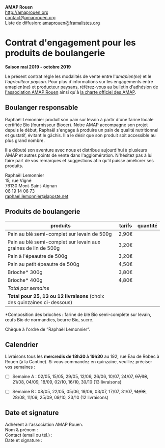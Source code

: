 **AMAP Rouen**  
http://amaprouen.org  
contact@amaprouen.org  
Liste de diffusion: amaprouen@framalistes.org

# Contrat d'engagement pour les produits de boulangerie
**Saison mai 2019 - octobre 2019**

Le présent contrat règle les modalités de vente entre l'*amapien(ne)* et le *l'agriculteur paysan*. Pour plus d'informations sur les engagements entre amapien(ne) et producteur paysans, référez-vous au [bulletin d'adhésion de l'association AMAP Rouen](bulletin-adhesion-amap-rouen) ainsi qu'à [la charte officiel des AMAP](http://miramap.org/IMG/pdf/charte_des_amap_mars_2014-2.pdf).

## Boulanger responsable
Raphaël Lemonnier produit son pain sur levain à partir d'une farine locale certifiée Bio (fournisseur Biocer). Notre AMAP accompagne son projet depuis le début, Raphaël s'engage à produire un pain de qualité nutritionnel et gustatif, évitant le gâchis. Il a le désir que son produit soit accessible au plus grand nombre.

Il a débuté son aventure avec nous et distribue aujourd'hui à plusieurs AMAP et autres points de vente dans l'agglomération. N'hésitez pas à lui faire part de vos remarques et suggestions afin qu'il puisse améliorer ses produits.

Raphaël Lemonnier  
15, rue Vigné  
76130 Mont-Saint-Aignan  
06 19 14 06 73  
raphael.lemonnier@laposte.net

## Produits de boulangerie

| produits                                                                 | tarifs | quantité  | 
|--------------------------------------------------------------------------|--------|-----------|
| Pain au blé semi-complet sur levain de 500g                              | 2,90€  |           |
| Pain au blé semi-complet sur levain aux graines de lin de 500g           | 3,20€  |           |
| Pain à l'épeautre de 500g                                                | 3,20€  |           |
| Pain au petit épeautre de 500g                                           | 4,50€  |           |
| Brioche* 300g                                           | 3,80€  |           |
| Brioche* 400g                                           | 4,80€  |           |
| *Total par semaine*                                                      |        |           |
| **Total pour 25, 13 ou 12 livraisons** (choix des quinzaines ci-dessous) |        |           |

*Composition des brioches : farine de blé Bio semi-complète sur levain, œufs Bio de normandies, beurre Bio, sucre.

Chèque à l'ordre de “Raphaël Lemonnier”.

## Calendrier
Livraisons tous les **mercredis de 18h30 à 19h30** au 192, rue Eau de Robec à Rouen (à la Cantine). Si vous commandez en quinzaine, veuillez préciser vos semaines :   

 - [ ] Semaine A : 02/05, 15/05, 29/05, 12/06, 26/06, 10/07, 24/07, ~~07/08~~, 21/08, 04/09, 18/09, 02/10, 16/10, 30/10 (13 livraisons)
 - [ ] Semaine B : 08/05, 22/05, 05/06, 19/06, 03/07, 17/07, 31/07, ~~14/08~~, 28/08, 11/09, 25/09, 09/10, 23/10 (12 livraisons)


## Date et signature
Adhérent à l'association AMAP Rouen.  
Nom & prénom :  
Contact (email ou tél.) :  
Date et signature :  